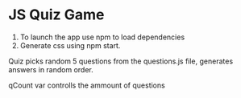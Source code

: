 # JS Quiz Game

1. To launch the app use npm to load dependencies
2. Generate css using npm start.

Quiz picks random 5 questions from the questions.js file, generates answers in random order.

qCount var controlls the ammount of questions
